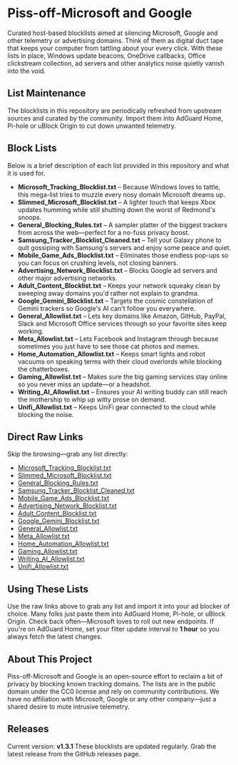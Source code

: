 # Piss-off-Microsoft and Google
Curated host-based blocklists aimed at silencing Microsoft, Google and other
telemetry or advertising domains. Think of them as digital duct tape that keeps
your computer from tattling about your every click. With these lists in place,
Windows update beacons, OneDrive callbacks, Office clickstream collection, ad
servers and other analytics noise quietly vanish into the void.

## List Maintenance
The blocklists in this repository are periodically refreshed from upstream
sources and curated by the community. Import them into AdGuard Home, Pi-hole or
uBlock Origin to cut down unwanted telemetry.

## Block Lists

Below is a brief description of each list provided in this repository and what it is used for.

- **Microsoft_Tracking_Blocklist.txt** – Because Windows loves to tattle, this mega-list tries to muzzle every nosy domain Microsoft dreams up.
- **Slimmed_Microsoft_Blocklist.txt** – A lighter touch that keeps Xbox updates humming while still shutting down the worst of Redmond's snoops.
- **General_Blocking_Rules.txt** – A sampler platter of the biggest trackers from across the web—perfect for a no-fuss privacy boost.
- **Samsung_Tracker_Blocklist_Cleaned.txt** – Tell your Galaxy phone to quit gossiping with Samsung's servers and enjoy some peace and quiet.
- **Mobile_Game_Ads_Blocklist.txt** – Eliminates those endless pop-ups so you can focus on crushing levels, not closing banners.
- **Advertising_Network_Blocklist.txt** – Blocks Google ad servers and other major advertising networks.
- **Adult_Content_Blocklist.txt** – Keeps your network squeaky clean by sweeping away domains you'd rather not explain to grandma.
- **Google_Gemini_Blocklist.txt** – Targets the cosmic constellation of Gemini trackers so Google's AI can't follow you everywhere.
- **General_Allowlist.txt** – Lets key domains like Amazon, GitHub, PayPal, Slack and Microsoft Office services through so your favorite sites keep working.
- **Meta_Allowlist.txt** – Lets Facebook and Instagram through because sometimes you just have to see those cat photos and memes.
- **Home_Automation_Allowlist.txt** – Keeps smart lights and robot vacuums on speaking terms with their cloud overlords while blocking the chatterboxes.
- **Gaming_Allowlist.txt** – Makes sure the big gaming services stay online so you never miss an update—or a headshot.
- **Writing_AI_Allowlist.txt** – Ensures your AI writing buddy can still reach the mothership to whip up witty prose on demand.
- **Unifi_Allowlist.txt** – Keeps UniFi gear connected to the cloud while blocking the noise.

## Direct Raw Links
Skip the browsing—grab any list directly:

- [Microsoft_Tracking_Blocklist.txt](https://raw.githubusercontent.com/talonric332/Piss-off-Microsoft/main/Microsoft_Tracking_Blocklist.txt)
- [Slimmed_Microsoft_Blocklist.txt](https://raw.githubusercontent.com/talonric332/Piss-off-Microsoft/main/Slimmed_Microsoft_Blocklist.txt)
- [General_Blocking_Rules.txt](https://raw.githubusercontent.com/talonric332/Piss-off-Microsoft/main/General_Blocking_Rules.txt)
- [Samsung_Tracker_Blocklist_Cleaned.txt](https://raw.githubusercontent.com/talonric332/Piss-off-Microsoft/main/Samsung_Tracker_Blocklist_Cleaned.txt)
- [Mobile_Game_Ads_Blocklist.txt](https://raw.githubusercontent.com/talonric332/Piss-off-Microsoft/main/Mobile_Game_Ads_Blocklist.txt)
- [Advertising_Network_Blocklist.txt](https://raw.githubusercontent.com/talonric332/Piss-off-Microsoft/main/Advertising_Network_Blocklist.txt)
- [Adult_Content_Blocklist.txt](https://raw.githubusercontent.com/talonric332/Piss-off-Microsoft/main/Adult_Content_Blocklist.txt)
- [Google_Gemini_Blocklist.txt](https://raw.githubusercontent.com/talonric332/Piss-off-Microsoft/main/Google_Gemini_Blocklist.txt)
- [General_Allowlist.txt](https://raw.githubusercontent.com/talonric332/Piss-off-Microsoft/main/General_Allowlist.txt)
- [Meta_Allowlist.txt](https://raw.githubusercontent.com/talonric332/Piss-off-Microsoft/main/Meta_Allowlist.txt)
- [Home_Automation_Allowlist.txt](https://raw.githubusercontent.com/talonric332/Piss-off-Microsoft/main/Home_Automation_Allowlist.txt)
- [Gaming_Allowlist.txt](https://raw.githubusercontent.com/talonric332/Piss-off-Microsoft/main/Gaming_Allowlist.txt)
- [Writing_AI_Allowlist.txt](https://raw.githubusercontent.com/talonric332/Piss-off-Microsoft/main/Writing_AI_Allowlist.txt)
- [Unifi_Allowlist.txt](https://raw.githubusercontent.com/talonric332/Piss-off-Microsoft/main/Unifi_Allowlist.txt)

## Using These Lists
Use the raw links above to grab any list and import it into your ad blocker of choice. Many folks just paste them into AdGuard Home, Pi-hole, or uBlock Origin. Check back often—Microsoft loves to roll out new endpoints. If you're on AdGuard Home, set your filter update interval to **1 hour** so you always fetch the latest changes.

## About This Project
Piss-off-Microsoft and Google is an open-source effort to reclaim a bit of
privacy by blocking known tracking domains. The lists are in the public domain
under the CC0 license and rely on community contributions. We have no
affiliation with Microsoft, Google or any other company—just a shared desire to
mute intrusive telemetry.

## Releases
Current version: **v1.3.1**
These blocklists are updated regularly. Grab the latest release from the GitHub releases page.

